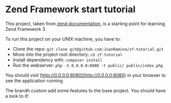# Zend Framework start tutorial

This project, taken from [zend documentation](https://docs.zendframework.com/tutorials/getting-started/overview), is a starting point for learning Zend Framework 3

To run this project on your UNIX machine, you have to:

- Clone the repo: `git clone git@github.com:JuanRamino/zf-tutorial.git`
- Move into the project root directory: `cd zf-tutorial`
- Install dependency with: `composer install`
- Run the webserver: `php -S 0.0.0.0:8080 -t public/ public/index.php`

You should visit [http://0.0.0.0:8080](http://0.0.0.0:8080) in your browser to see the application running

The brandh *custom* add some features to the base project. You should have a look to it!
